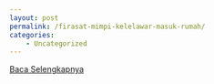 ```yaml
---
layout: post
permalink: /firasat-mimpi-kelelawar-masuk-rumah/
categories:
    - Uncategorized
---
```


[Baca Selengkapnya](/06)